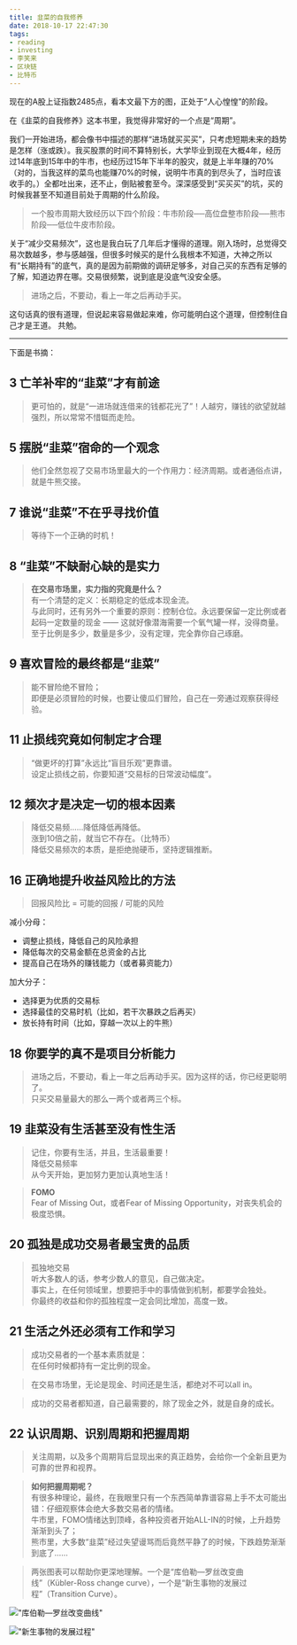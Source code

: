 ```yaml
---
title: 韭菜的自我修养
date: 2018-10-17 22:47:30
tags:
- reading
- investing
- 李笑来
- 区块链
- 比特币
---
```


现在的A股上证指数2485点，看本文最下方的图，正处于“人心惶惶”的阶段。

在《韭菜的自我修养》这本书里，我觉得非常好的一个点是“周期”。

我们一开始进场，都会像书中描述的那样“进场就买买买”，只考虑短期未来的趋势是怎样（涨或跌）。我买股票的时间不算特别长，大学毕业到现在大概4年，经历过14年底到15年中的牛市，也经历过15年下半年的股灾，就是上半年赚的70%（对的，当我这样的菜鸟也能赚70%的时候，说明牛市真的到尽头了，当时应该收手的。）全都吐出来，还不止，倒贴被套至今。深深感受到“买买买”的坑，买的时候我甚至不知道目前处于周期的什么阶段。

> 一个股市周期大致经历以下四个阶段：牛市阶段──高位盘整市阶段──熊市阶段──低位牛皮市阶段。

关于“减少交易频次”，这也是我白玩了几年后才懂得的道理。刚入场时，总觉得交易次数越多，参与感越强，但很多时候买的是什么我根本不知道，大神之所以有“长期持有”的底气，真的是因为前期做的调研足够多，对自己买的东西有足够的了解，知道边界在哪。交易很频繁，说到底是没底气没安全感。

> 进场之后，不要动，看上一年之后再动手买。

这句话真的很有道理，但说起来容易做起来难，你可能明白这个道理，但控制住自己才是王道。
共勉。

***

下面是书摘：

## 3 亡羊补牢的“韭菜”才有前途

> 更可怕的，就是“一进场就连借来的钱都花光了”！人越穷，赚钱的欲望就越强烈，所以常常不惜铤而走险。

## 5 摆脱“韭菜”宿命的一个观念

> 他们全然忽视了交易市场里最大的一个作用力：经济周期。或者通俗点讲，就是牛熊交接。

## 7 谁说“韭菜”不在乎寻找价值

> 等待下一个正确的时机！

## 8 “韭菜”不缺耐心缺的是实力

> **在交易市场里，实力指的究竟是什么？**   
> 有一个清楚的定义：长期稳定的低成本现金流。  
> 与此同时，还有另外一个重要的原则：控制仓位。永远要保留一定比例或者起码一定数量的现金 —— 这就好像潜海需要一个氧气罐一样，没得商量。至于比例是多少，数量是多少，没有定理，完全靠你自己琢磨。

## 9 喜欢冒险的最终都是“韭菜”

> 能不冒险绝不冒险；  
> 即便是必须冒险的时候，也要让傻瓜们冒险，自己在一旁通过观察获得经验。

## 11 止损线究竟如何制定才合理

> “做更坏的打算”永远比“盲目乐观”更靠谱。  
> 设定止损线之前，你要知道“交易标的日常波动幅度”。

## 12 频次才是决定一切的根本因素

> 降低交易频……降低降低再降低。  
> 涨到10倍之前，就当它不存在。（比特币）  
> 降低交易频次的本质，是拒绝抛硬币，坚持逻辑推断。

## 16 正确地提升收益风险比的方法

> 回报风险比 = 可能的回报 / 可能的风险  

减小分母：

* 调整止损线，降低自己的风险承担
* 降低每次的交易金额在总资金的占比
* 提高自己在场外的赚钱能力（或者募资能力）

加大分子：

* 选择更为优质的交易标
* 选择最佳的交易时机（比如，若干次暴跌之后再买）
* 放长持有时间（比如，穿越一次以上的牛熊）

## 18 你要学的真不是项目分析能力

> 进场之后，不要动，看上一年之后再动手买。因为这样的话，你已经更聪明了。  
> 只买交易量最大的那么一两个或者两三个标。

## 19 韭菜没有生活甚至没有性生活

> 记住，你要有生活，并且，生活最重要！  
> 降低交易频率  
> 从今天开始，更加努力更加认真地生活！

> **FOMO**  
> Fear of Missing Out，或者Fear of Missing Opportunity，对丧失机会的极度恐惧。

## 20 孤独是成功交易者最宝贵的品质

> 孤独地交易  
> 听大多数人的话，参考少数人的意见，自己做决定。  
> 事实上，在任何领域里，想要把手中的事情做到机制，都要学会独处。  
> 你最终的收益和你的孤独程度一定会同比增加，高度一致。

## 21 生活之外还必须有工作和学习

> 成功交易者的一个基本素质就是：  
> 在任何时候都持有一定比例的现金。

> 在交易市场里，无论是现金、时间还是生活，都绝对不可以all in。

> 成功的交易者都知道，自己最需要的，除了现金之外，就是自身的成长。

## 22 认识周期、识别周期和把握周期

> 关注周期，以及多个周期背后显现出来的真正趋势，会给你一个全新且更为可靠的世界和视界。

> **如何把握周期呢？**  
> 有很多种理论，最终，在我眼里只有一个东西简单靠谱容易上手不太可能出错：仔细观察体会绝大多数交易者的情绪。  
> 牛市里，FOMO情绪达到顶峰，各种投资者开始ALL-IN的时候，上升趋势渐渐到头了；  
> 熊市里，大多数“韭菜”经过失望谩骂而后竟然平静了的时候，下跌趋势渐渐到底了……

> 两张图表可以帮助你更深地理解。一个是“库伯勒—罗丝改变曲线”（Kübler-Ross change curve），一个是“新生事物的发展过程”（Transition Curve）。

!["库伯勒—罗丝改变曲线"](http://sinacloud.net/blog-image/change-curve.jpeg)  

!["新生事物的发展过程"](http://sinacloud.net/blog-image/transition-curve.jpeg)
